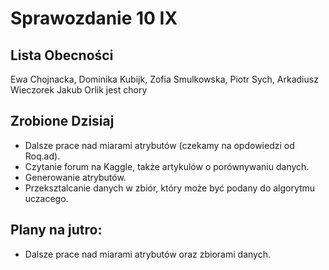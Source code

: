 Sprawozdanie 10 IX
==================

Lista Obecności
---------------

Ewa Chojnacka, Dominika Kubijk, Zofia Smulkowska, Piotr Sych, Arkadiusz Wieczorek
Jakub Orlik jest chory

Zrobione Dzisiaj
----------------
* Dalsze prace nad miarami atrybutów (czekamy na opdowiedzi od Roq.ad).
* Czytanie forum na Kaggle, także artykulów o porównywaniu danych.
* Generowanie atrybutów.
* Przeksztalcanie danych w zbiór, który może być podany do algorytmu uczacego.

Plany na jutro:
----------------
* Dalsze prace nad miarami atrybutów oraz zbiorami danych.

